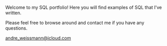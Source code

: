 Welcome to my SQL portfolio! Here you will find examples of SQL that I've written. 

Please feel free to browse around and contact me if you have any questions.

andre_weissmann@icloud.com

